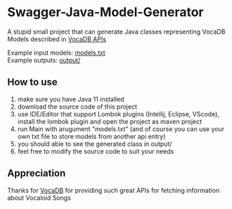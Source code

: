 # Swagger-Java-Model-Generator

A stupid small project that can generate Java classes representing VocaDB Models described in [VocaDB APIs](https://vocadb.net/swagger/ui/index#/)  

Example input models: [models.txt](models.txt)  
Example outputs: [output/](output/)

## How to use

1. make sure you have Java 11 installed
2. download the source code of this project
3. use IDE/Editor that support Lombok plugins (Intellij, Eclipse, VScode), install the lombok plugin and open the project as maven project
4. run Main with arugument "models.txt" (and of course you can use your own txt file to store models from another api entry)
5. you should able to see the generated class in output/
6. feel free to modify the source code to suit your needs

## Appreciation

Thanks for [VocaDB](https://vocadb.net/) for providing such great APIs for fetching information about Vocaloid Songs
